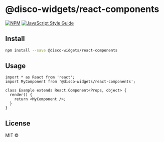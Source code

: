 # @disco-widgets/react-components

>

[![NPM](https://img.shields.io/npm/v/discovery-components-react.svg)](https://www.npmjs.com/package/@disco-widgets/react-components) [![JavaScript Style Guide](https://img.shields.io/badge/code_style-standard-brightgreen.svg)](https://standardjs.com)

## Install

```bash
npm install --save @disco-widgets/react-components
```

## Usage

```tsx
import * as React from 'react';
import MyComponent from '@disco-widgets/react-components';

class Example extends React.Component<Props, object> {
  render() {
    return <MyComponent />;
  }
}
```

## License

MIT © [](https://github.com/)
